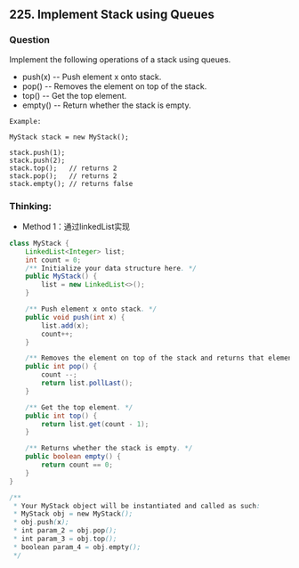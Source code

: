 ## 225. Implement Stack using Queues

### Question
Implement the following operations of a stack using queues.

* push(x) -- Push element x onto stack.
* pop() -- Removes the element on top of the stack.
* top() -- Get the top element.
* empty() -- Return whether the stack is empty.

```
Example:

MyStack stack = new MyStack();

stack.push(1);
stack.push(2);
stack.top();   // returns 2
stack.pop();   // returns 2
stack.empty(); // returns false
```

### Thinking:
* Method 1：通过linkedList实现

```Java
class MyStack {
    LinkedList<Integer> list;
    int count = 0;
    /** Initialize your data structure here. */
    public MyStack() {
        list = new LinkedList<>();
    }

    /** Push element x onto stack. */
    public void push(int x) {
        list.add(x);
        count++;
    }

    /** Removes the element on top of the stack and returns that element. */
    public int pop() {
        count --;
        return list.pollLast();
    }

    /** Get the top element. */
    public int top() {
        return list.get(count - 1);
    }

    /** Returns whether the stack is empty. */
    public boolean empty() {
        return count == 0;
    }
}

/**
 * Your MyStack object will be instantiated and called as such:
 * MyStack obj = new MyStack();
 * obj.push(x);
 * int param_2 = obj.pop();
 * int param_3 = obj.top();
 * boolean param_4 = obj.empty();
 */
```